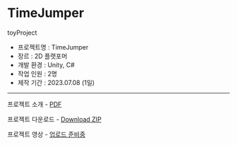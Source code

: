 # TimeJumper
 toyProject

- 프로젝트명 : TimeJumper
- 장르 : 2D 플랫포머
- 개발 환경 : Unity, C#
- 작업 인원 : 2명
- 제작 기간 : 2023.07.08 (1일)  

---
프로젝트 소개 - [PDF](https://github.com/svcbn/TimeGame/blob/main/%EA%B2%8C%EC%9E%84%20%EC%95%88%EB%82%B4%EC%84%9C(Time%20Jumper).pdf)  
  

프로젝트 다운로드 - [Download ZIP](https://github.com/svcbn/TimeGame/blob/main/TimeJumper.zip)  
  
  
프로젝트 영상 - [업로드 준비중](https://youtube.com/playlist?list=PLdNAqsJVo5c24IDxzrHpDxWqYoFzg3drn)
